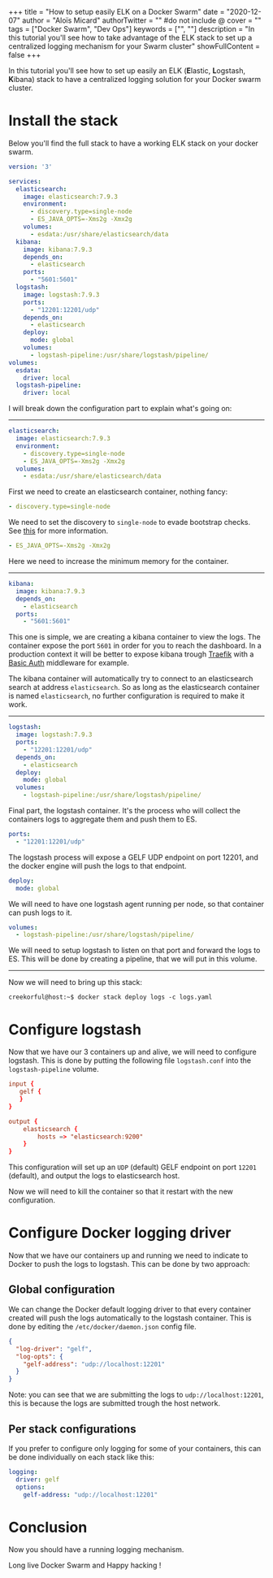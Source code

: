 +++ 
title = "How to setup easily ELK on a Docker Swarm"
date = "2020-12-07"
author = "Aloïs Micard"
authorTwitter = "" #do not include @ 
cover = ""
tags = ["Docker Swarm", "Dev Ops"]
keywords = ["", ""]
description = "In this tutorial you'll see how to take advantage of the ELK stack to set up a centralized logging mechanism for your Swarm cluster"
showFullContent = false 
+++

In this tutorial you'll see how to set up easily an ELK (**E**lastic, **L**ogstash, **K**ibana) stack to have a
centralized logging solution for your Docker swarm cluster.

# Install the stack

Below you'll find the full stack to have a working ELK stack on your docker swarm.

```yaml
version: '3'

services:
  elasticsearch:
    image: elasticsearch:7.9.3
    environment:
      - discovery.type=single-node
      - ES_JAVA_OPTS=-Xms2g -Xmx2g
    volumes:
      - esdata:/usr/share/elasticsearch/data
  kibana:
    image: kibana:7.9.3
    depends_on:
      - elasticsearch
    ports:
      - "5601:5601"
  logstash:
    image: logstash:7.9.3
    ports:
      - "12201:12201/udp"
    depends_on:
      - elasticsearch
    deploy:
      mode: global
    volumes:
      - logstash-pipeline:/usr/share/logstash/pipeline/
volumes:
  esdata:
    driver: local
  logstash-pipeline:
    driver: local
```

I will break down the configuration part to explain what's going on:

---

```yaml
elasticsearch:
  image: elasticsearch:7.9.3
  environment:
    - discovery.type=single-node
    - ES_JAVA_OPTS=-Xms2g -Xmx2g
  volumes:
    - esdata:/usr/share/elasticsearch/data
```

First we need to create an elasticsearch container, nothing fancy:

```yaml
- discovery.type=single-node
```

We need to set the discovery to `single-node` to evade bootstrap checks. See [this](https://www.elastic.co/guide/en/elasticsearch/reference/current/bootstrap-checks.html#single-node-discovery) for more information.

```yaml
- ES_JAVA_OPTS=-Xms2g -Xmx2g
```

Here we need to increase the minimum memory for the container.

---

```yaml
kibana:
  image: kibana:7.9.3
  depends_on:
    - elasticsearch
  ports:
    - "5601:5601"
```

This one is simple, we are creating a kibana container to view the logs. The container expose the port `5601` in order
for you to reach the dashboard. In a production context it will be better to expose kibana trough [Traefik](https://traefik.io/)
with a [Basic Auth](https://doc.traefik.io/traefik/middlewares/basicauth/) middleware for example.

The kibana container will automatically try to connect to an elasticsearch search at address `elasticsearch`. So as
long as the elasticsearch container is named `elasticsearch`, no further configuration is required to make it work.

---

```yaml
logstash:
  image: logstash:7.9.3
  ports:
    - "12201:12201/udp"
  depends_on:
    - elasticsearch
  deploy:
    mode: global
  volumes:
    - logstash-pipeline:/usr/share/logstash/pipeline/
```

Final part, the logstash container. It's the process who will collect the containers logs to aggregate them
and push them to ES.

```yaml
ports:
  - "12201:12201/udp"
```

The logstash process will expose a GELF UDP endpoint on port 12201, and the docker engine will push the logs to that
endpoint.

```yaml
deploy:
  mode: global
```

We will need to have one logstash agent running per node, so that container can push logs to it.

```yaml
volumes:
  - logstash-pipeline:/usr/share/logstash/pipeline/
```

We will need to setup logstash to listen on that port and forward the logs to ES. This will be done by creating
a pipeline, that we will put in this volume.

---

Now we will need to bring up this stack:

```shell
creekorful@host:~$ docker stack deploy logs -c logs.yaml
```

# Configure logstash

Now that we have our 3 containers up and alive, we will need to configure logstash. This is done by putting the following
file `logstash.conf` into the `logstash-pipeline` volume.

```conf
input {
   gelf {
   }
}

output {
	elasticsearch {
		hosts => "elasticsearch:9200"
	}
}
```

This configuration will set up an `UDP` (default) GELF endpoint on port `12201` (default), and output the logs
to elasticsearch host.

Now we will need to kill the container so that it restart with the new configuration.

# Configure Docker logging driver

Now that we have our containers up and running we need to indicate to Docker to push the logs to logstash.
This can be done by two approach:

## Global configuration

We can change the Docker default logging driver to that every container created will push the logs automatically
to the logstash container. This is done by editing the `/etc/docker/daemon.json` config file.

```json
{
  "log-driver": "gelf",
  "log-opts": {
    "gelf-address": "udp://localhost:12201"
  }
}
```

Note: you can see that we are submitting the logs to `udp://localhost:12201`, this is because the logs are submitted
trough the host network.

## Per stack configurations

If you prefer to configure only logging for some of your containers, this can be done individually on each stack
like this:

```yaml
logging:
  driver: gelf
  options:
    gelf-address: "udp://localhost:12201"
```

# Conclusion

Now you should have a running logging mechanism.

Long live Docker Swarm and Happy hacking !
